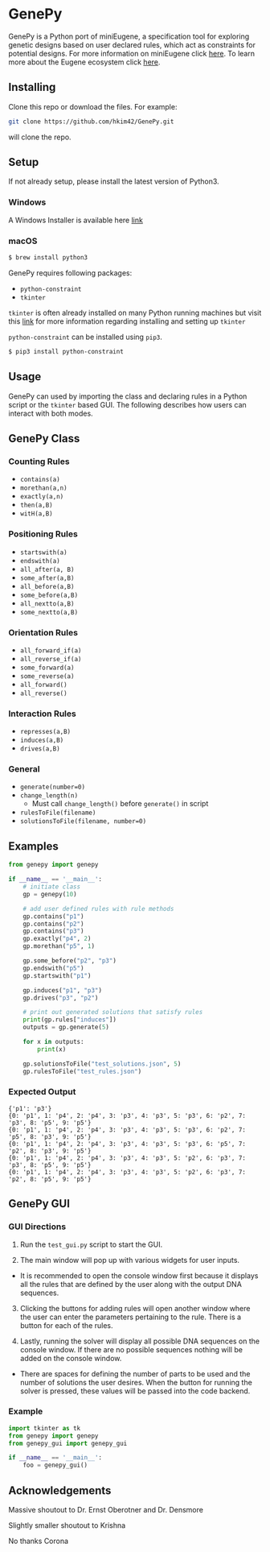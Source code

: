 # GenePy

GenePy is a Python port of miniEugene, a specification tool for exploring genetic designs based on user declared rules, which act as constraints for potential designs. For more information on miniEugene click [here](http://minieugene.cidarlab.org/index.html). To learn more about the Eugene ecosystem click [here](http://eugenecad.org/index.html).

## Installing

Clone this repo or download the files. For example:
```bash
git clone https://github.com/hkim42/GenePy.git
```
will clone the repo.

## Setup
If not already setup, please install the latest version of Python3.

### Windows
A Windows Installer is available here [link](https://www.python.org/downloads/)

### macOS
```bash
$ brew install python3
```

GenePy requires following packages:
* `python-constraint`
* `tkinter`

`tkinter` is often already installed on many Python running machines but visit this [link](https://docs.python.org/3/library/tkinter.html) for more information regarding installing and setting up `tkinter`

`python-constraint` can be installed using `pip3`.

```bash
$ pip3 install python-constraint
```

## Usage

GenePy can used by importing the class and declaring rules in a Python script or the `tkinter` based GUI. The following describes how users can interact with both modes.

## GenePy Class
### Counting Rules
* `contains(a)`
* `morethan(a,n)`
* `exactly(a,n)`
* `then(a,B)`
* `witH(a,B)`

### Positioning Rules
* `startswith(a)`
* `endswith(a)`
* `all_after(a, B)`
* `some_after(a,B)`
* `all_before(a,B)`
* `some_before(a,B)`
* `all_nextto(a,B)`
* `some_nextto(a,B)`

### Orientation Rules
* `all_forward_if(a)`
* `all_reverse_if(a)`
* `some_forward(a)`
* `some_reverse(a)`
* `all_forward()`
* `all_reverse()`

### Interaction Rules
* `represses(a,B)`
* `induces(a,B)`
* `drives(a,B)`

### General
* `generate(number=0)`
* `change_length(n)`
  * Must call `change_length()` before `generate()` in script
* `rulesToFile(filename)`
* `solutionsToFile(filename, number=0)`

## Examples

```python
from genepy import genepy

if __name__ == '__main__':
    # initiate class
    gp = genepy(10)

    # add user defined rules with rule methods
    gp.contains("p1")
    gp.contains("p2")
    gp.contains("p3")
    gp.exactly("p4", 2)
    gp.morethan("p5", 1)

    gp.some_before("p2", "p3")
    gp.endswith("p5")
    gp.startswith("p1")

    gp.induces("p1", "p3")
    gp.drives("p3", "p2")

    # print out generated solutions that satisfy rules
    print(gp.rules["induces"])
    outputs = gp.generate(5)

    for x in outputs:
        print(x)

    gp.solutionsToFile("test_solutions.json", 5)
    gp.rulesToFile("test_rules.json")
```
### Expected Output
```
{'p1': 'p3'}
{0: 'p1', 1: 'p4', 2: 'p4', 3: 'p3', 4: 'p3', 5: 'p3', 6: 'p2', 7: 'p3', 8: 'p5', 9: 'p5'}
{0: 'p1', 1: 'p4', 2: 'p4', 3: 'p3', 4: 'p3', 5: 'p3', 6: 'p2', 7: 'p5', 8: 'p3', 9: 'p5'}
{0: 'p1', 1: 'p4', 2: 'p4', 3: 'p3', 4: 'p3', 5: 'p3', 6: 'p5', 7: 'p2', 8: 'p3', 9: 'p5'}
{0: 'p1', 1: 'p4', 2: 'p4', 3: 'p3', 4: 'p3', 5: 'p2', 6: 'p3', 7: 'p3', 8: 'p5', 9: 'p5'}
{0: 'p1', 1: 'p4', 2: 'p4', 3: 'p3', 4: 'p3', 5: 'p2', 6: 'p3', 7: 'p2', 8: 'p5', 9: 'p5'}
```

## GenePy GUI

### GUI Directions

1. Run the `test_gui.py` script to start the GUI.

2. The main window will pop up with various widgets for user inputs.
  * It is recommended to open the console window first because it displays all the rules that are defined by the user along with the output DNA sequences.

3. Clicking the buttons for adding rules will open another window where the user can enter the parameters pertaining to the rule. There is a button for each of the rules.

4. Lastly, running the solver will display all possible DNA sequences on the console window. If there are no possible sequences nothing will be added on the console window.

  * There are spaces for defining the number of parts to be used and the number of solutions the user desires. When the button for running the solver is pressed, these values will be passed into the code backend.

### Example
``` python
import tkinter as tk
from genepy import genepy
from genepy_gui import genepy_gui

if __name__ == '__main__':
    foo = genepy_gui()
```

## Acknowledgements

Massive shoutout to Dr. Ernst Oberotner and Dr. Densmore

Slightly smaller shoutout to Krishna

No thanks Corona
